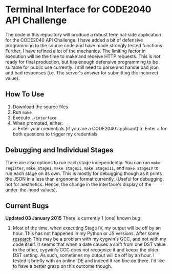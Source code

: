 # Terminal Interface for CODE2040 API Challenge

The code in this repository will produce a robust terminal-side application for the CODE2040 API Challenge.
I have added a bit of defensive programming to the source code and have made strongly tested functions. Further, I
have refined a lot of the mechanics. The limiting factor in execution will be the time to make and receive HTTP requests.
This is *not* ready for final production, but has enough defensive programming to be suitable for public use currently.
I still need to parse and handle bad json and bad responses (i.e. The server's answer for submitting the incorrect value).

## How To Use

1. Download the source files
2. Run `make`
3. Execute `./interface`
4. When prompted, either:</br>
  a. Enter your credentials (if you are a CODE2040 applicant)
  b. Enter `a` for both questions to trigger my credentials

## Debugging and Individual Stages

There are also options to run each stage independently. You can run `make register`, `make stageI`, `make stageII`, 
`make stageIII`, and `make stageIV` to run each stage on its own. This is mostly for debugging though as it prints the
JSON in a less than ergonomic format currently. (Useful for debugging, not for aesthetics. Hence, the change in the
interface's display of the under-the-hood values).

## Current Bugs

**Updated 03 January 2015** There is currently 1 (one) known bug:

1. Most of the time, when executing Stage IV, my output will be off by an hour. This has not happened in my Python or 
JS versions. After some [research](http://stackoverflow.com/questions/310363/how-to-add-one-day-to-a-time-obtained-from-time)
This may be a problem with my cygwin's GCC, and not with my code itself. It seems that when a date causes a shift from one
DST value to the other, cygwin's GCC does not recognize it and keeps the older DST setting. As such, sometimes my output will
be off by an hour. I tested it briefly with an online IDE and indeed it ran fine on there. I'd like to have a better grasp
on this outcome though.
